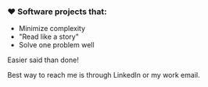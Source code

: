 ### ❤️ Software projects that:
- Minimize complexity
- "Read like a story"
- Solve one problem well

Easier said than done! 

Best way to reach me is through LinkedIn or my work email. 

<!--
**reidjs/reidjs** is a ✨ _special_ ✨ repository because its `README.md` (this file) appears on your GitHub profile.

Here are some ideas to get you started:

- 🔭 I’m currently working on ...
- 🌱 I’m currently learning ...
- 👯 I’m looking to collaborate on ...
- 🤔 I’m looking for help with ...
- 💬 Ask me about ...
- 📫 How to reach me: ...
- 😄 Pronouns: ...
- ⚡ Fun fact: ...
-->
